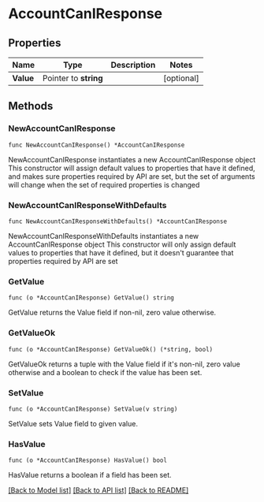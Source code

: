 # AccountCanIResponse

## Properties

Name | Type | Description | Notes
------------ | ------------- | ------------- | -------------
**Value** | Pointer to **string** |  | [optional] 

## Methods

### NewAccountCanIResponse

`func NewAccountCanIResponse() *AccountCanIResponse`

NewAccountCanIResponse instantiates a new AccountCanIResponse object
This constructor will assign default values to properties that have it defined,
and makes sure properties required by API are set, but the set of arguments
will change when the set of required properties is changed

### NewAccountCanIResponseWithDefaults

`func NewAccountCanIResponseWithDefaults() *AccountCanIResponse`

NewAccountCanIResponseWithDefaults instantiates a new AccountCanIResponse object
This constructor will only assign default values to properties that have it defined,
but it doesn't guarantee that properties required by API are set

### GetValue

`func (o *AccountCanIResponse) GetValue() string`

GetValue returns the Value field if non-nil, zero value otherwise.

### GetValueOk

`func (o *AccountCanIResponse) GetValueOk() (*string, bool)`

GetValueOk returns a tuple with the Value field if it's non-nil, zero value otherwise
and a boolean to check if the value has been set.

### SetValue

`func (o *AccountCanIResponse) SetValue(v string)`

SetValue sets Value field to given value.

### HasValue

`func (o *AccountCanIResponse) HasValue() bool`

HasValue returns a boolean if a field has been set.


[[Back to Model list]](../README.md#documentation-for-models) [[Back to API list]](../README.md#documentation-for-api-endpoints) [[Back to README]](../README.md)


